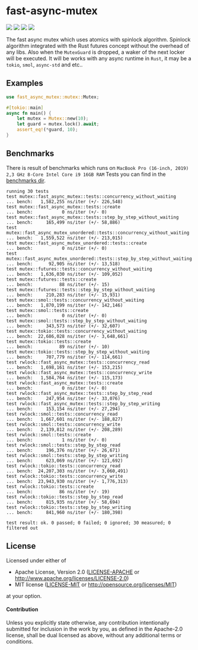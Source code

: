 # fast-async-mutex
[![](https://github.com/Mnwa/fast-async-mutex/workflows/build/badge.svg?branch=master)](https://github.com/Mnwa/fast-async-mutex/actions?query=workflow%3Abuild)
[![](https://docs.rs/fast-async-mutex/badge.svg)](https://docs.rs/fast-async-mutex/)
[![](https://img.shields.io/crates/v/fast-async-mutex.svg)](https://crates.io/crates/fast-async-mutex)
[![](https://img.shields.io/crates/d/fast-async-mutex.svg)](https://crates.io/crates/fast-async-mutex)

The fast async mutex which uses atomics with spinlock algorithm. 
Spinlock algorithm integrated with the Rust futures concept without the overhead of any libs. Also when the `MutexGuard` is dropped,
a waker of the next locker will be executed.
It will be works with any async runtime in `Rust`, it may be a `tokio`, `smol`, `async-std` and etc..


## Examples

```rust
use fast_async_mutex::mutex::Mutex;

#[tokio::main]
async fn main() {
    let mutex = Mutex::new(10);
    let guard = mutex.lock().await;
    assert_eq!(*guard, 10);
}
```

## Benchmarks

There is result of benchmarks which runs on `MacBook Pro (16-inch, 2019) 2,3 GHz 8-Core Intel Core i9 16GB RAM`
Tests you can find in the [benchmarks dir](benchmarks).
```
running 30 tests
test mutex::fast_async_mutex::tests::concurrency_without_waiting            ... bench:   1,582,255 ns/iter (+/- 226,548)
test mutex::fast_async_mutex::tests::create                                 ... bench:           0 ns/iter (+/- 0)
test mutex::fast_async_mutex::tests::step_by_step_without_waiting           ... bench:     165,499 ns/iter (+/- 58,886)
test mutex::fast_async_mutex_unordered::tests::concurrency_without_waiting  ... bench:   1,559,522 ns/iter (+/- 213,015)
test mutex::fast_async_mutex_unordered::tests::create                       ... bench:           0 ns/iter (+/- 0)
test mutex::fast_async_mutex_unordered::tests::step_by_step_without_waiting ... bench:      92,905 ns/iter (+/- 13,518)
test mutex::futures::tests::concurrency_without_waiting                     ... bench:   1,636,030 ns/iter (+/- 109,052)
test mutex::futures::tests::create                                          ... bench:          88 ns/iter (+/- 15)
test mutex::futures::tests::step_by_step_without_waiting                    ... bench:     210,283 ns/iter (+/- 15,931)
test mutex::smol::tests::concurrency_without_waiting                        ... bench:   1,870,199 ns/iter (+/- 142,146)
test mutex::smol::tests::create                                             ... bench:           0 ns/iter (+/- 0)
test mutex::smol::tests::step_by_step_without_waiting                       ... bench:     343,573 ns/iter (+/- 32,607)
test mutex::tokio::tests::concurrency_without_waiting                       ... bench:  22,686,028 ns/iter (+/- 3,648,661)
test mutex::tokio::tests::create                                            ... bench:          89 ns/iter (+/- 10)
test mutex::tokio::tests::step_by_step_without_waiting                      ... bench:     707,779 ns/iter (+/- 114,661)
test rwlock::fast_async_mutex::tests::concurrency_read                      ... bench:   1,698,161 ns/iter (+/- 153,215)
test rwlock::fast_async_mutex::tests::concurrency_write                     ... bench:   1,584,764 ns/iter (+/- 115,173)
test rwlock::fast_async_mutex::tests::create                                ... bench:           0 ns/iter (+/- 0)
test rwlock::fast_async_mutex::tests::step_by_step_read                     ... bench:     247,954 ns/iter (+/- 33,076)
test rwlock::fast_async_mutex::tests::step_by_step_writing                  ... bench:     153,154 ns/iter (+/- 27,294)
test rwlock::smol::tests::concurrency_read                                  ... bench:   1,667,601 ns/iter (+/- 188,827)
test rwlock::smol::tests::concurrency_write                                 ... bench:   2,139,812 ns/iter (+/- 208,289)
test rwlock::smol::tests::create                                            ... bench:           1 ns/iter (+/- 0)
test rwlock::smol::tests::step_by_step_read                                 ... bench:     196,376 ns/iter (+/- 26,671)
test rwlock::smol::tests::step_by_step_writing                              ... bench:     623,069 ns/iter (+/- 121,692)
test rwlock::tokio::tests::concurrency_read                                 ... bench:  24,207,303 ns/iter (+/- 3,060,491)
test rwlock::tokio::tests::concurrency_write                                ... bench:  23,943,930 ns/iter (+/- 1,776,313)
test rwlock::tokio::tests::create                                           ... bench:          86 ns/iter (+/- 19)
test rwlock::tokio::tests::step_by_step_read                                ... bench:     815,935 ns/iter (+/- 58,694)
test rwlock::tokio::tests::step_by_step_writing                             ... bench:     841,960 ns/iter (+/- 180,398)

test result: ok. 0 passed; 0 failed; 0 ignored; 30 measured; 0 filtered out
```

## License

Licensed under either of

 * Apache License, Version 2.0 ([LICENSE-APACHE](LICENSE-APACHE) or http://www.apache.org/licenses/LICENSE-2.0)
 * MIT license ([LICENSE-MIT](LICENSE-MIT) or http://opensource.org/licenses/MIT)

at your option.

#### Contribution

Unless you explicitly state otherwise, any contribution intentionally submitted
for inclusion in the work by you, as defined in the Apache-2.0 license, shall be
dual licensed as above, without any additional terms or conditions.
